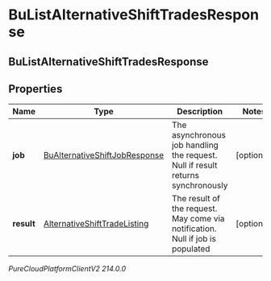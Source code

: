 # BuListAlternativeShiftTradesResponse

## BuListAlternativeShiftTradesResponse

## Properties

|Name | Type | Description | Notes|
|------------ | ------------- | ------------- | -------------|
| **job** | [BuAlternativeShiftJobResponse](BuAlternativeShiftJobResponse) | The asynchronous job handling the request. Null if result returns synchronously | [optional] |
| **result** | [AlternativeShiftTradeListing](AlternativeShiftTradeListing) | The result of the request. May come via notification. Null if job is populated | [optional] |



_PureCloudPlatformClientV2 214.0.0_
